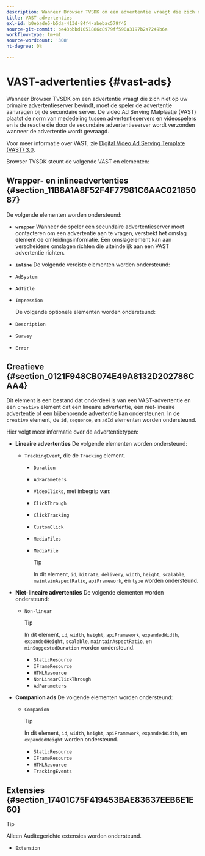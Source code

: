```yaml
---
description: Wanneer Browser TVSDK om een advertentie vraagt die zich niet op uw primaire advertentieserver bevindt, moet de speler de advertentie aanvragen bij de secundaire server. De video Ad Serving Malplaatje (VAST) plaatst de norm van mededeling tussen advertentieservers en videospelers en is de reactie die door de secundaire advertentieserver wordt verzonden wanneer de advertentie wordt gevraagd.
title: VAST-advertenties
exl-id: b0ebade5-b5da-413d-84f4-abebac579f45
source-git-commit: be43bbbd1051886c8979ff590a3197b2a7249b6a
workflow-type: tm+mt
source-wordcount: '308'
ht-degree: 0%

---
```


# VAST-advertenties {#vast-ads}

Wanneer Browser TVSDK om een advertentie vraagt die zich niet op uw primaire advertentieserver bevindt, moet de speler de advertentie aanvragen bij de secundaire server. De video Ad Serving Malplaatje (VAST) plaatst de norm van mededeling tussen advertentieservers en videospelers en is de reactie die door de secundaire advertentieserver wordt verzonden wanneer de advertentie wordt gevraagd.

Voor meer informatie over VAST, zie [Digital Video Ad Serving Template (VAST) 3.0](https://www.iab.com/wp-content/uploads/2015/06/VASTv3_0.pdf).

Browser TVSDK steunt de volgende VAST en elementen:

## Wrapper- en inlineadvertenties {#section_11B8A1A8F52F4F77981C6AAC02185087}

De volgende elementen worden ondersteund:

* **`wrapper`** Wanneer de speler een secundaire advertentieserver moet contacteren om een advertentie aan te vragen, verstrekt het omslag element de omleidingsinformatie. Één omslagelement kan aan verscheidene omslagen richten die uiteindelijk aan een VAST advertentie richten.

* **`inline`** De volgende vereiste elementen worden ondersteund:

* `AdSystem`
* `AdTitle`
* `Impression`

   De volgende optionele elementen worden ondersteund:

* `Description`
* `Survey`
* `Error`

## Creatieve {#section_0121F948CB074E49A8132D202786CAA4}

Dit element is een bestand dat onderdeel is van een VAST-advertentie en een `creative` element dat een lineaire advertentie, een niet-lineaire advertentie of een bijbehorende advertentie kan ondersteunen. In de `creative` element, de `id`, `sequence`, en `adId` elementen worden ondersteund.

Hier volgt meer informatie over de advertentietypen:

* **Lineaire advertenties** De volgende elementen worden ondersteund:

   * `TrackingEvent`, die de `Tracking` element.
      * `Duration`
      * `AdParameters`
      * `VideoClicks`, met inbegrip van:

      * `ClickThrough`
      * `ClickTracking`
      * `CustomClick`

      * `MediaFiles`

      * `MediaFile`

         >[!TIP]
         >
         >In dit element, `id`, `bitrate`, `delivery`, `width`, `height`, `scalable`, `maintainAspectRatio`, `apiFramework`, en `type` worden ondersteund.

* **Niet-lineaire advertenties** De volgende elementen worden ondersteund:

   * `Non-linear`

      >[!TIP]
      >
      >In dit element, `id`, `width`, `height`, `apiFramework`, `expandedWidth`, `expandedHeight`, `scalable`, `maintainAspectRatio`, en `minSuggestedDuration` worden ondersteund.

      * `StaticResource`
      * `IFrameResource`
      * `HTMLResource`
      * `NonLinearClickThrough`
      * `AdParameters`

* **Companion ads** De volgende elementen worden ondersteund:

   * `Companion`

      >[!TIP]
      >
      >In dit element, `id`, `width`, `height`, `apiFramework`, `expandedWidth`, en `expandedHeight` worden ondersteund.

      * `StaticResource`
      * `IFrameResource`
      * `HTMLResource`
      * `TrackingEvents`

## Extensies {#section_17401C75F419453BAE83637EEB6E1E60}

>[!TIP]
>
>Alleen Auditegerichte extensies worden ondersteund.

* `Extension`
